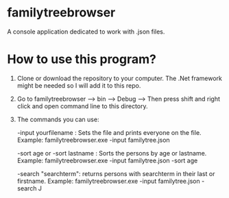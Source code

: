 # familytreebrowser
A console application dedicated to work with .json files. 

# How to use this program?
  1. Clone or download the repository to your computer. The .Net framework might be needed so I will add it to this repo.
  2. Go to familytreebrowser --> bin --> Debug --> Then press shift and right click and open command line to this directory.
  3. The commands you can use:
  
      -input yourfilename : Sets the file and prints everyone on the file. Example: familytreebrowser.exe -input familytree.json
      
      -sort age or -sort lastname : Sorts the persons by age or lastname. Example: familytreebrowser.exe -input familytree.json -sort age
      
      -search "searchterm": returns persons with searchterm in their last or firstname. Example: familytreebrowser.exe -input familytree.json -search J
      
